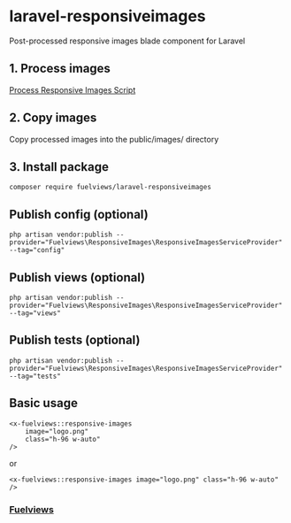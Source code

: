 # laravel-responsiveimages

Post-processed responsive images blade component for Laravel

## 1. Process images

[Process Responsive Images Script](https://github.com/fuelviews/responsiveimages)

## 2. Copy images

Copy processed images into the public/images/ directory

## 3. Install package

```
composer require fuelviews/laravel-responsiveimages
```

## Publish config (optional)

```
php artisan vendor:publish --provider="Fuelviews\ResponsiveImages\ResponsiveImagesServiceProvider" --tag="config"
```

## Publish views (optional)

```
php artisan vendor:publish --provider="Fuelviews\ResponsiveImages\ResponsiveImagesServiceProvider" --tag="views"
```

## Publish tests (optional)

```
php artisan vendor:publish --provider="Fuelviews\ResponsiveImages\ResponsiveImagesServiceProvider" --tag="tests"
```

## Basic usage

```
<x-fuelviews::responsive-images
    image="logo.png"
    class="h-96 w-auto"
/>
```

or

```
<x-fuelviews::responsive-images image="logo.png" class="h-96 w-auto" />
```

### [Fuelviews](https://feulviews.com)
